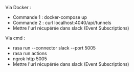 Via Docker : 
- Commande 1 : docker-compose up
- Commande 2 : curl localhost:4040/api/tunnels
- Mettre l'url récupérée dans slack (Event Subscriptions)

Via cmd : 
- rasa run --connector slack --port 5005
- rasa run actions
- ngrok http 5005
- Mettre l'url récupérée dans slack (Event Subscriptions)